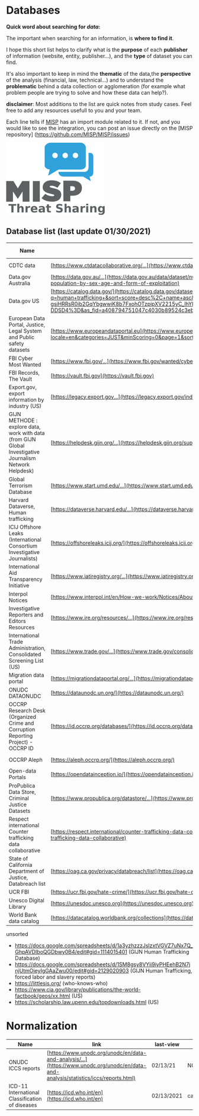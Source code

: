 
# Databases

**Quick word about searching for *data*:**

The important when searching for an information, is **where to find it**. 

I hope this short list helps to clarify what is the **purpose** of each **publisher** of information (website, entity, publisher...), and the **type** of dataset you can find.

It's also important to keep in mind the **thematic** of the data,the **perspective** of the analysis (financial, law, technical...) and to understand the **problematic** behind a data collection or agglomeration (for example what problem people are trying to solve and how these data can help?).


**disclaimer**: Most additions to the list are quick notes from study cases. Feel free to add any resources usefull to you and your team. 

Each line tells if [MISP](https://github.com/MISP/MISP) has an import module related to it. If not, and you would like to see the integration, you can post an issue directly on the [MISP repository] (https://github.com/MISP/MISP/issues)

![misp logo](https://raw.githubusercontent.com/C00kie-/ORCRI/master/sources/image/misp-logo.png)

## Database list (last update 01/30/2021)
 
|Name|link|last-view|label|MISP module|
|-|-|-|-|-|
|CDTC data|[https://www.ctdatacollaborative.org/...](https://www.ctdatacollaborative.org/download-global-dataset)|02/12/2021| Human trafficking|
|Data.gov Australia|[https://data.gov.au/...](https://data.gov.au/data/dataset/number-of-victims-of-human-trafficking-per-100-000-population-by-sex-age-and-form-of-exploitation)|02/12/2021| Human trafficking|
|Data.gov US|[https://catalog.data.gov/](https://catalog.data.gov/dataset?q=human+trafficking+&sort=score+desc%2C+name+asc&as_sfid=AAAAAAWPffZ7pi1Wrm4jeh4vlWtQU_Dz4XOBhu4-gsiHRRsR0ib2GqYbgwwiK8b7FxohOTzpipXV2215yC_IhYbtpvpMF5wXHve63ozrL983X0bu14FSP6CeEtZL5tVq5-DDSD4%3D&as_fid=a408794751047c4030b89524c3ebed25245aaebd)|02/12/2021|Human trafficking, child labor|
|European Data Portal, Justice, Legal System and Public safety datasets |[https://www.europeandataportal.eu](https://www.europeandataportal.eu/data/datasets?locale=en&categories=JUST&minScoring=0&page=1&sort=relevance%2Bdesc)|01/30/2021|justice, public safety||
|FBI Cyber Most Wanted | [https://www.fbi.gov/...](https://www.fbi.gov/wanted/cyber)| 01/30/2021 | law enforcement ||
|FBI Records, The Vault | [https://vault.fbi.gov](https://vault.fbi.gov) | 01/30/2021 |law enforcement||
|Export.gov, export information by industry (US) |[https://legacy.export.gov...](https://legacy.export.gov/industries) | 01/30/2021|export||
|GIJN METHODE : explore data, work with data (from GIJN Global Investigative Journalism Network Helpdesk)|[https://helpdesk.gijn.org/...](https://helpdesk.gijn.org/support/solutions/articles/14000036505-data-journalism) |01/30/2021|journalism||
|Global Terrorism Database |[https://www.start.umd.edu/...](https://www.start.umd.edu/gtd/search/Results.aspx?search=&sa.x=54&sa.y=3)|02/20/2021|Terrorism|
|Harvard Dataverse, Human trafficking|[https://dataverse.harvard.edu/...](https://dataverse.harvard.edu/dataset.xhtml?persistentId=doi:10.7910/DVN/23612)| 02/12/2021| Human trafficking|
|ICIJ Offshore Leaks (International Consortium Investigative Journalists) |[https://offshoreleaks.icij.org/](https://offshoreleaks.icij.org/)|01/30/2021|leak||
|International Aid Transparency Initiative |[https://www.iatiregistry.org/...](https://www.iatiregistry.org/publisher) |01/30/2021|||
|Interpol Notices | [https://www.interpol.int/en/How-we-work/Notices/About-Notices](https://www.interpol.int/...) | 01/30/2021 | law enforcement||
|Investigative Reporters and Editors Resources|[https://www.ire.org/resources/...](https://www.ire.org/resources/)| 01/30/2021|||
|International Trade Administration, Consolidated Screening List (US) |[https://www.trade.gov/...](https://www.trade.gov/consolidated-screening-list)| 01/30/2021| trade ||
|Migration data portal|[https://migrationdataportal.org/...](https://migrationdataportal.org/themes/human-trafficking)|02/12/2021|Human trafficking|
|ONUDC DATAONUDC|[https://dataunodc.un.org/](https://dataunodc.un.org/)|29/03/2021|crime, drugs|
|OCCRP Research Desk (Organized Crime and Corruption Reporting Project) - OCCRP ID| [https://id.occrp.org/databases/](https://id.occrp.org/databases/) |01/30/2021|corruption, crime||
|OCCRP Aleph | [https://aleph.occrp.org/](https://aleph.occrp.org/) |01/30/2021 |corruption, crime||
|Open-data Portals |[https://opendatainception.io/](https://opendatainception.io/)| 01/30/2021|||
|ProPublica Data Store, Criminal Justice Datasets |[https://www.propublica.org/datastore/...](https://www.propublica.org/datastore/datasets/criminal-justice) | 01/30/2021|justice, crime||
|Respect international Counter trafficking data collaborative|[https://respect.international/counter-trafficking-data-collaborative/](https://respect.international/counter-trafficking-data-collaborative)|02/12/2021| Human trafficking|
|State of California Department of Justice, Databreach list |[https://oag.ca.gov/privacy/databreach/list](https://oag.ca.gov/privacy/databreach/list)| 01/30/2021 | databreach||
|UCR FBI|[https://ucr.fbi.gov/hate-crime/](https://ucr.fbi.gov/hate-crime)|02/12/2021|Hate crime||
|Unesco Digital Library |[https://unesdoc.unesco.org](https://unesdoc.unesco.org) | 01/30/2021 |||
|World Bank data catalog | [https://datacatalog.worldbank.org/collections](https://datacatalog.worldbank.org/collections)| 01/30/2021 |||



unsorted
- https://docs.google.com/spreadsheets/d/1a3yzhzzzJslzxtVGVZ7uNx7Q_GhpAVDIboQGDbwy0B4/edit#gid=1114015401 (GIJN Human Trafficking Database)
- https://docs.google.com/spreadsheets/d/1SM8gsy8VYii9iyPHEehB2N7jnjUtmOjeyIgGAaZwu00/edit#gid=2129020903 (GIJN Human Trafficking, forced labor and slavery reports)
- https://littlesis.org/ (who-knows-who)
- https://www.cia.gov/library/publications/the-world-factbook/geos/xx.html (US)
- https://scholarship.law.upenn.edu/topdownloads.html (US)

# Normalization

|Name|link|last-view|label|MISP|
|-|-|-|-|-|
|ONUDC ICCS reports|[https://www.unodc.org/unodc/en/data-and-analysis/...](https://www.unodc.org/unodc/en/data-and-analysis/statistics/iccs/reports.html)|02/13/21|NOMENCLATURE|OBJECT TEMPLATE OR TAXONOMY|
|ICD-11 International Classification of diseases|[https://icd.who.int/en](https://icd.who.int/en)|02/13/2021|cause of death|

